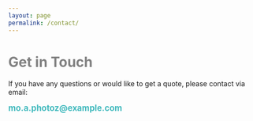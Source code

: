 ```yaml
---
layout: page
permalink: /contact/
---
```


<h1 class="contact">Get in Touch</h1>
<p>If you have any questions or would like to get a quote, please contact via email:</p>
<p><a href="mailto:mo.a.photoz@gmail.com" class="contact-email">mo.a.photoz@example.com</a></p>


<style>
.contact{
        color: rgb(128, 128, 128);

}
    .contact-email {
        color: #40b9bd; /* Ensure the text color is consistent */
    font-size: 1.2em; /* Adjust font size as needed */
    text-decoration: none; /* Remove underline */
    font-weight: bold; /* Make text bold */
}

.contact-email:hover {
    text-decoration: underline; /* Underline on hover */
        color: #fff;
}


</style>